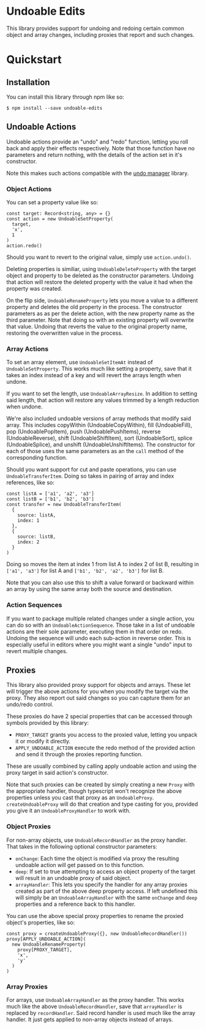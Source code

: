 # Undoable Edits
This library provides support for undoing and redoing certain common object and array changes, including proxies that report and such changes.

# Quickstart
## Installation
You can install this library through npm like so:
```
$ npm install --save undoable-edits
```

## Undoable Actions

Undoable actions provide an "undo" and "redo" function, letting you roll back and apply their effects respectively.  Note that those function have no parameters and return nothing, with the details of the action set in it's constructor.

Note this makes such actions compatible with the [undo manager](https://www.npmjs.com/package/undo-manager) library.

### Object Actions
You can set a property value like so:
```
const target: Record<string, any> = {}
const action = new UndoableSetProperty(
  target,
  'x',
  1
)
action.redo()
```

Should you want to revert to the original value, simply use `action.undo()`.

Deleting properties is similiar, using `UndoableDeleteProperty` with the target object and property to be deleted as the constructor parameters.  Undoing that action will restore the deleted property with the value it had when the property was created.

On the flip side, `UndoableRenameProperty` lets you move a value to a different property and deletes the old property in the process.  The constructor parameters as as per the delete action, with the new property name as the third parameter.  Note that doing so with an existing property will overwrite that value.  Undoing that reverts the value to the original property name, restoring the overwritten value in the process.

### Array Actions
To set an array element, use `UndoableSetItemAt` instead of `UndoableSetProperty`.  This works much like setting a property, save that it takes an index instead of a key and will revert the arrays length when undone.

If you want to set the length, use `UndoableArrayResize`.  In addition to setting said length, that action will restore any values trimmed by a length reduction when undone.

We're also included undoable versions of array methods that modify said array.  This includes copyWithin (UndoableCopyWithin), fill (UndoableFill), pop (UndoablePopItem), push (UndoablePushItems), reverse (UndoableReverse), shift (UndoableShiftItem), sort (UndoableSort), splice (UndoableSplice), and unshift (UndoableUnshiftItems).  The constructor for each of those uses the same parameters as an the `call` method of the corresponding function.

Should you want support for cut and paste operations, you can use `UndoableTransferItem`.  Doing so takes in pairing of array and index references, like so:
```
const listA = ['a1', 'a2', 'a3']
const listB = ['b1', 'b2', 'b3']
const transfer = new UndoableTransferItem(
  {
    source: listA,
    index: 1
  },
  {
    source: listB,
    index: 2
  }
)
```

Doing so moves the item at index 1 from list A to index 2 of list B, resulting in `['a1', 'a3']` for list A and `['b1', 'b2', 'a2', 'b3']` for list B.

Note that you can also use this to shift a value forward or backward within an array by using the same array both the source and destination.

### Action Sequences

If you want to package multiple related changes under a single action, you can do so with an `UndoableActionSequence`.  Those take in a list of undoable actions are their sole parameter, executing them in that order on redo.  Undoing the sequence will undo each sub-action in reverse order.  This is especially useful in editors where you might want a single "undo" input to revert multiple changes.

## Proxies

This library also provided proxy support for objects and arrays.  These let will trigger the above actions for you when you modify the target via the proxy.  They also report out said changes so you can capture them for an undo/redo control.

These proxies do have 2 special properties that can be accessed through symbols provided by this library:
 - `PROXY_TARGET` grants you access to the proxied value, letting you unpack it or modify it directly.
 - `APPLY_UNDOABLE_ACTION` execute the redo method of the provided action and send it through the proxies reporting function.

These are usually combined by calling apply undoable action and using the proxy target in said action's constructor.

Note that such proxies can be created by simply creating a new `Proxy` with the appropriate handler, though typescript won't recognize the above properties unless you cast that proxy as an `UndoableProxy`.  `createUndoableProxy` will do that creation and type casting for you, provided you give it an `UndoableProxyHandler` to work with.

### Object Proxies

For non-array objects, use `UndoableRecordHandler` as the proxy handler.  That takes in the following optional constructor parameters:
 - `onChange`: Each time the object is modified via proxy the resulting undoable action will get passed on to this function.
 - `deep`: If set to true attempting to access an object property of the target will result in an undoable proxy of said object.
 - `arrayHandler`: This lets you specify the handler for any array proxies created as part of the above deep property access.  If left undefined this will simply be an `UndoableArrayHandler` with the same `onChange` and `deep` properties and a reference back to this handler.

You can use the above special proxy properties to rename the proxied object's properties, like so:
```
const proxy = createUndoableProxy({}, new UndoableRecordHandler())
proxy[APPLY_UNDOABLE_ACTION](
  new UndoableRenameProperty(
    proxy[PROXY_TARGET],
    'x',
    'y'
  )
)
```

### Array Proxies

For arrays, use `UndoableArrayHandler` as the proxy handler.  This works much like the above `UndoableRecordHandler`, save that `arrayHandler` is replaced by `recordHandler`.  Said record handler is used much like the array handler.  It just gets applied to non-array objects instead of arrays.
